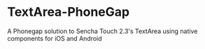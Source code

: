 TextArea-PhoneGap
=================

A Phonegap solution to Sencha Touch 2.3's TextArea using native components for iOS and Android
